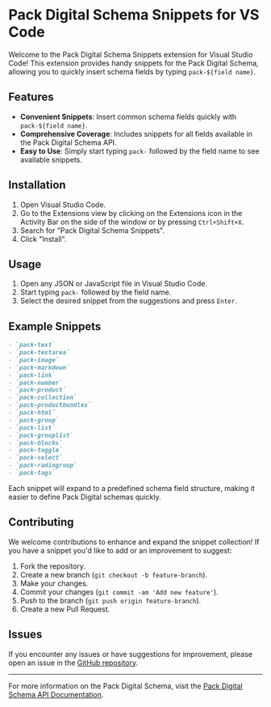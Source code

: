 # Pack Digital Schema Snippets for VS Code

Welcome to the Pack Digital Schema Snippets extension for Visual Studio Code! This extension provides handy snippets for the Pack Digital Schema, allowing you to quickly insert schema fields by typing `pack-${field name}`.

## Features

- **Convenient Snippets**: Insert common schema fields quickly with `pack-${field name}`.
- **Comprehensive Coverage**: Includes snippets for all fields available in the Pack Digital Schema API.
- **Easy to Use**: Simply start typing `pack-` followed by the field name to see available snippets.

## Installation

1. Open Visual Studio Code.
2. Go to the Extensions view by clicking on the Extensions icon in the Activity Bar on the side of the window or by pressing `Ctrl+Shift+X`.
3. Search for "Pack Digital Schema Snippets".
4. Click "Install".

## Usage

1. Open any JSON or JavaScript file in Visual Studio Code.
2. Start typing `pack-` followed by the field name.
3. Select the desired snippet from the suggestions and press `Enter`.

## Example Snippets

```markdown
- `pack-text`
- `pack-textarea`
- `pack-image`
- `pack-markdown`
- `pack-link`
- `pack-number`
- `pack-product`
- `pack-collection`
- `pack-productbundles`
- `pack-html`
- `pack-group`
- `pack-list`
- `pack-grouplist`
- `pack-blocks`
- `pack-toggle`
- `pack-select`
- `pack-radiogroup`
- `pack-tags`
```

Each snippet will expand to a predefined schema field structure, making it easier to define Pack Digital schemas quickly.

## Contributing

We welcome contributions to enhance and expand the snippet collection! If you have a snippet you'd like to add or an improvement to suggest:

1. Fork the repository.
2. Create a new branch (`git checkout -b feature-branch`).
3. Make your changes.
4. Commit your changes (`git commit -am 'Add new feature'`).
5. Push to the branch (`git push origin feature-branch`).
6. Create a new Pull Request.

## Issues

If you encounter any issues or have suggestions for improvement, please open an issue in the [GitHub repository](https://github.com/yourusername/pack-digital-schema-snippets).

---

For more information on the Pack Digital Schema, visit the [Pack Digital Schema API Documentation](https://docs.packdigital.com/section-schema-api).